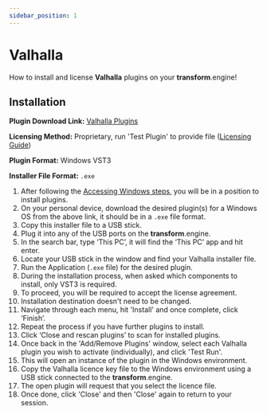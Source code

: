 ```yaml
---
sidebar_position: 1
---
```


# Valhalla

How to install and license **Valhalla** plugins on your **transform**.engine!

## Installation

**Plugin Download Link:** [Valhalla Plugins](https://valhalladsp.com/plugins/)

**Licensing Method:** Proprietary, run 'Test Plugin' to provide file ([Licensing Guide](../test-run))

**Plugin Format:** Windows VST3

**Installer File Format:** `.exe`

1. After following the [Accessing Windows steps](../installation#accessing-windows-to-install-plugins), you will be in a position to install plugins.
2. On your personal device, download the desired plugin(s) for a Windows OS from the above link, it should be in a `.exe` file format.
3. Copy this installer file to a USB stick.
4. Plug it into any of the USB ports on the **transform**.engine.
5. In the search bar, type ‘This PC’, it will find the ‘This PC’ app and hit enter.
6. Locate your USB stick in the window and find your Valhalla installer file.
7. Run the Application (`.exe` file) for the desired plugin.
8. During the installation process, when asked which components to install, only VST3 is required.
9. To proceed, you will be required to accept the license agreement.
10. Installation destination doesn't need to be changed.
11. Navigate through each menu, hit 'Install' and once complete, click ‘Finish’.
12. Repeat the process if you have further plugins to install.
13. Click ‘Close and rescan plugins’ to scan for installed plugins.
14. Once back in the 'Add/Remove Plugins' window, select each Valhalla plugin you wish to activate (individually), and click 'Test Run'.
15. This will open an instance of the plugin in the Windows environment.
16. Copy the Valhalla licence key file to the Windows environment using a USB stick connected to the **transform**.engine.
17. The open plugin will request that you select the licence file.
18. Once done, click 'Close' and then 'Close' again to return to your session.

